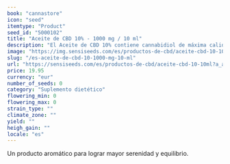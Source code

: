 ```yaml
---
book: "cannastore"
icon: "seed"
itemtype: "Product"
seed_id: "5000102"
title: "Aceite de CBD 10% - 1000 mg / 10 ml"
description: "El Aceite de CBD 10% contiene cannabidiol de máxima calidad ✓ 10 ml (1000 mg) ✓ Aceite de semilla de cáñamo ecológico certificado ✓ Vegano ✓ Vegetariano."
image: "https://img.sensiseeds.com/es/productos-de-cbd/aceite-cbd-10-10ml-image.png"
slug: "/es-aceite-de-cbd-10-1000-mg-10-ml"
url: "https://sensiseeds.com/es/productos-de-cbd/aceite-cbd-10-10ml?a_aid=cannastore"
price: 19.95
currency: "eur"
number_of_seeds: 0
category: "Suplemento dietético"
flowering_min: 0
flowering_max: 0
strain_type: ""
climate_zone: ""
yield: ""
heigh_gain: ""
locale: "es"
---
```

Un producto aromático para lograr mayor serenidad y equilibrio.
